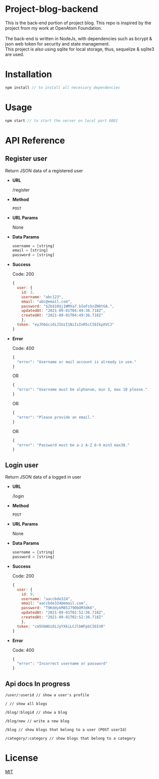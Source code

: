 # Project-blog-backend
This is the back-end portion of project blog. This repo is inspired by the project from my work at OpenAtom Foundation.<br><br>
The back-end is written in NodeJs, with dependencies such as bcrypt & json web token for security and state management.<br>
This project is also using sqlite for local storage, thus, sequelize & sqlite3 are used. 
# Installation
```javascript
npm install // to install all necessary dependencies
```
# Usage
```javascript
npm start // to start the server on local port 8081
```
# API Reference
## Register user
Return JSON data of a registered user
* **URL**

  /register  
* **Method**

  `POST`
* **URL Params**

  None
* **Data Params**

  ```javascript
  username = [string]
  email = [string]
  password = [string]
  ```
* **Success**

  Code: 200
  ```javascript
  {
    user: {
      id: 3,
      username: "abc123",
      email: "abc@email.com",
      password: "$2b$10$j1WMXa7.bIeFs5nZN8tGA.",
      updatedAt: "2021-09-01T04:49:36.718Z",
      createdAt: "2021-09-01T04:49:36.718Z"
      },
    token: "eyJhbGciOiJIUzI1NiIsInR5cCI6IkpXVCJ"
  }
  ```
* **Error**

  Code: 400
  ```javascript
  {
    "error": "Username or mail account is already in use."
  }
  ```
  OR
  ```javascript
  {
    "error": "Username must be alphanum, min 3, max 10 please."
  }
  ```
  OR
  ```javascript
  {
    "error": "Please provide an email."
  }
  ```
  OR
  ```javascript
  {
    "error": "Password must be a-z A-Z 0-9 min3 max30."
  }
  ```
## Login user
Return JSON data of a logged in user
* **URL**

  /login  
* **Method**

  `POST`
* **URL Params**

  None
* **Data Params**

  ```javascript
  username = [string]
  password = [string]
  ```
* **Success**

  Code: 200
  ```javascript
  {
    user: {
      id: 9,
      username: "aaccbde324",
      email: "aaccbde324@email.com",
      password: "T9KddykM85J790bOM3dK6",
      updatedAt: "2021-09-01T02:52:36.718Z",
      createdAt: "2021-09-01T02:52:36.718Z"
      },
    token: "cm5hbWUiOiJyYXkiLCJlbWFpbCI6InR"
  }
  ```
* **Error**

  Code: 400
  ```javascript
  {
    "error": "Incorrect username or password"
  }
  ```

## Api docs In progress

```
/user/:userid // show a user's profile

/ // show all blogs

/blog/:blogid // show a blog

/blog/new // write a new blog

/blog // show blogs that belong to a user (POST userId)

/category/:category // show blogs that belong to a category
```
# License
[MIT](https://choosealicense.com/licenses/mit/)